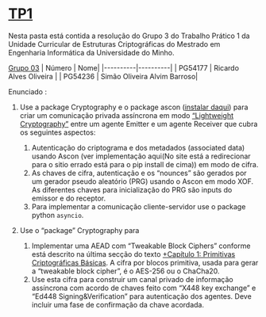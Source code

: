 
# [TP1](https://paper.dropbox.com/doc/Estruturas-Criptograficas-2023-2024-Trabalhos-Praticos-8WcsdZARGLv0nXS9KasmK#:uid=987745248868474781854548&h2=TP1)

Nesta pasta está contida a resolução do Grupo 3 do Trabalho Prático 1 da Unidade Curricular de Estruturas Criptográficas do Mestrado em Engenharia Informática da Universidade do Minho.

[Grupo 03](https://paper.dropbox.com/doc/Estruturas-Criptograficas-2023-2024-Trabalhos-Praticos-8WcsdZARGLv0nXS9KasmK)
| Número | Nome| 
|----------|----------|
| PG54177 | Ricardo Alves Oliveira | 
| PG54236 | Simão Oliveira Alvim Barroso| 

Enunciado :

1. Use a package Cryptography   e  o package ascon ([instalar daqui](https://pypi.org/project/ascon/)) para  criar um comunicação privada assíncrona em modo  [“Lightweight Cryptography”](https://csrc.nist.gov/projects/lightweight-cryptography) entre um agente Emitter e um agente Receiver que cubra os seguintes aspectos:
    1. Autenticação do criptograma e dos metadados (associated data) usando Ascon (ver implementação aqui(No site está a redirecionar para o sitio errado está para o pip install de cima)) em modo de cifra.
    2. As chaves de cifra, autenticação  e  os “nounces” são gerados por um gerador pseudo aleatório (PRG)  usando o Ascon em modo XOF. As diferentes chaves para inicialização do PRG são inputs do emissor e do receptor.
    3. Para implementar a comunicação cliente-servidor use o package python `asyncio`.


2. Use o “package” Cryptography para
    1. Implementar uma AEAD com “Tweakable Block Ciphers” conforme está descrito na última secção do texto [+Capítulo 1: Primitivas Criptográficas Básicas](https://paper.dropbox.com/doc/Capitulo-1-Primitivas-Criptograficas-Basicas-YAcE9VWuF88R2fmPyvKlx).  A cifra por blocos primitiva, usada para gerar a “tweakable block cipher”, é o AES-256 ou o ChaCha20.
    2. Use esta cifra para construir um canal privado de informação assíncrona com acordo de chaves feito com “X448 key exchange” e “Ed448 Signing&Verification” para autenticação  dos agentes. Deve incluir uma fase de confirmação da chave acordada.

